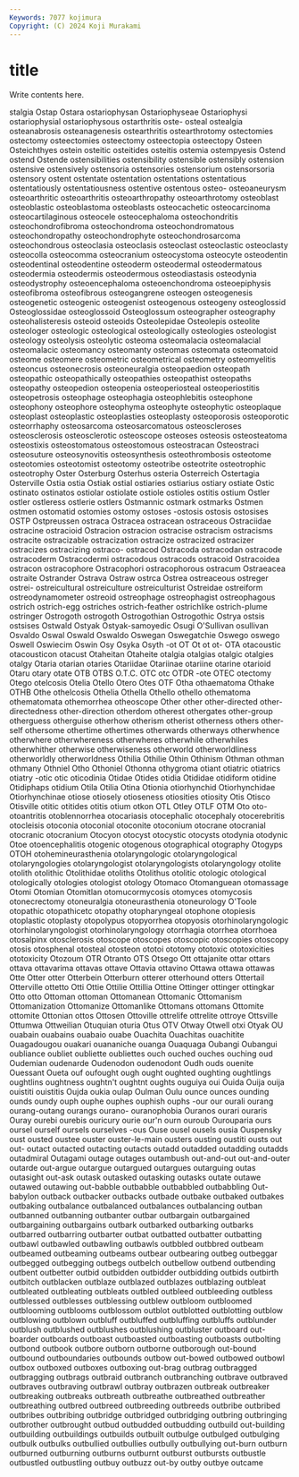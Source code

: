 ```yaml
---
Keywords: 7077 kojimura
Copyright: (C) 2024 Koji Murakami
---
```


# title

Write contents here.



stalgia Ostap Ostara ostariophysan Ostariophyseae Ostariophysi
ostariophysial ostariophysous ostarthritis oste- osteal ostealgia osteanabrosis osteanagenesis ostearthritis ostearthrotomy
ostectomies ostectomy osteectomies osteectomy osteectopia osteectopy Osteen Osteichthyes ostein osteitic
osteitides osteitis ostemia ostempyesis Ostend ostend Ostende ostensibilities ostensibility ostensible
ostensibly ostension ostensive ostensively ostensoria ostensories ostensorium ostensorsoria ostensory ostent
ostentate ostentation ostentations ostentatious ostentatiously ostentatiousness ostentive ostentous osteo- osteoaneurysm
osteoarthritic osteoarthritis osteoarthropathy osteoarthrotomy osteoblast osteoblastic osteoblastoma osteoblasts osteocachetic osteocarcinoma
osteocartilaginous osteocele osteocephaloma osteochondritis osteochondrofibroma osteochondroma osteochondromatous osteochondropathy osteochondrophyte osteochondrosarcoma
osteochondrous osteoclasia osteoclasis osteoclast osteoclastic osteoclasty osteocolla osteocomma osteocranium osteocystoma
osteocyte osteodentin osteodentinal osteodentine osteoderm osteodermal osteodermatous osteodermia osteodermis osteodermous
osteodiastasis osteodynia osteodystrophy osteoencephaloma osteoenchondroma osteoepiphysis osteofibroma osteofibrous osteogangrene osteogen
osteogenesis osteogenetic osteogenic osteogenist osteogenous osteogeny osteoglossid Osteoglossidae osteoglossoid Osteoglossum
osteographer osteography osteohalisteresis osteoid osteoids Osteolepidae Osteolepis osteolite osteologer osteologic
osteological osteologically osteologies osteologist osteology osteolysis osteolytic osteoma osteomalacia osteomalacial
osteomalacic osteomancy osteomanty osteomas osteomata osteomatoid osteome osteomere osteometric osteometrical
osteometry osteomyelitis osteoncus osteonecrosis osteoneuralgia osteopaedion osteopath osteopathic osteopathically osteopathies
osteopathist osteopaths osteopathy osteopedion osteopenia osteoperiosteal osteoperiostitis osteopetrosis osteophage osteophagia
osteophlebitis osteophone osteophony osteophore osteophyma osteophyte osteophytic osteoplaque osteoplast osteoplastic
osteoplasties osteoplasty osteoporosis osteoporotic osteorrhaphy osteosarcoma osteosarcomatous osteoscleroses osteosclerosis osteosclerotic
osteoscope osteoses osteosis osteosteatoma osteostixis osteostomatous osteostomous osteostracan Osteostraci osteosuture
osteosynovitis osteosynthesis osteothrombosis osteotome osteotomies osteotomist osteotomy osteotribe osteotrite osteotrophic
osteotrophy Oster Osterburg Osterhus osteria Osterreich Ostertagia Osterville Ostia ostia
Ostiak ostial ostiaries ostiarius ostiary ostiate Ostic ostinato ostinatos ostiolar
ostiolate ostiole ostioles ostitis ostium Ostler ostler ostleress ostlerie ostlers
Ostmannic ostmark ostmarks Ostmen ostmen ostomatid ostomies ostomy ostoses -ostosis
ostosis ostosises OSTP Ostpreussen ostraca Ostracea ostracean ostraceous Ostraciidae ostracine
ostracioid Ostracion ostracion ostracise ostracism ostracisms ostracite ostracizable ostracization ostracize
ostracized ostracizer ostracizes ostracizing ostraco- ostracod Ostracoda ostracodan ostracode ostracoderm
Ostracodermi ostracodous ostracods ostracoid Ostracoidea ostracon ostracophore Ostracophori ostracophorous ostracum
Ostraeacea ostraite Ostrander Ostrava Ostraw ostrca Ostrea ostreaceous ostreger ostrei-
ostreicultural ostreiculture ostreiculturist Ostreidae ostreiform ostreodynamometer ostreoid ostreophage ostreophagist ostreophagous
ostrich ostrich-egg ostriches ostrich-feather ostrichlike ostrich-plume ostringer Ostrogoth ostrogoth Ostrogothian
Ostrogothic Ostrya ostsis ostsises Ostwald Ostyak Ostyak-samoyedic Osugi O'Sullivan osullivan
Osvaldo Oswal Oswald Oswaldo Oswegan Oswegatchie Oswego oswego Oswell Oswiecim
Oswin Osy Osyka Osyth -ot OT Ot ot ot- OTA
otacoustic otacousticon otacust Otaheitan Otaheite otalgia otalgias otalgic otalgies otalgy
Otaria otarian otaries Otariidae Otariinae otariine otarine otarioid Otaru otary
otate OTB OTBS O.T.C. OTC otc OTDR -ote OTEC otectomy
Otego otelcosis Otelia Otello Otero Otes OTF Otha othaematoma Othake
OTHB Othe othelcosis Othelia Othella Othello othello othematoma othematomata othemorrhea
otheoscope Other other other-directed other-directedness other-direction otherdom otherest othergates other-group
otherguess otherguise otherhow otherism otherist otherness others other-self othersome othertime
othertimes otherwards otherways otherwhence otherwhere otherwhereness otherwheres otherwhile otherwhiles otherwhither
otherwise otherwiseness otherworld otherworldliness otherworldly otherworldness Othilia Othilie Othin Othinism
Othman othman othmany Othniel Otho Othoniel Othonna othygroma otiant otiatric
otiatrics otiatry -otic otic oticodinia Otidae Otides otidia Otididae otidiform
otidine Otidiphaps otidium Otila Otilia Otina Otionia otiorhynchid Otiorhynchidae Otiorhynchinae
otiose otiosely otioseness otiosities otiosity Otis Otisco Otisville otitic otitides
otitis otium otkon OTL Otley OTLF OTM Oto oto- otoantritis
otoblennorrhea otocariasis otocephalic otocephaly otocerebritis otocleisis otoconia otoconial otoconite otoconium
otocrane otocranial otocranic otocranium Otocyon otocyst otocystic otocysts otodynia otodynic
Otoe otoencephalitis otogenic otogenous otographical otography Otogyps OTOH otohemineurasthenia otolaryngologic
otolaryngological otolaryngologies otolaryngologist otolaryngologists otolaryngology otolite otolith otolithic Otolithidae otoliths
Otolithus otolitic otologic otological otologically otologies otologist otology Otomaco Otomanguean
otomassage Otomi Otomian Otomitlan otomucormycosis otomyces otomycosis otonecrectomy otoneuralgia otoneurasthenia
otoneurology O'Toole otopathic otopathicetc otopathy otopharyngeal otophone otopiesis otoplastic otoplasty
otopolypus otopyorrhea otopyosis otorhinolaryngologic otorhinolaryngologist otorhinolaryngology otorrhagia otorrhea otorrhoea otosalpinx
otosclerosis otoscope otoscopes otoscopic otoscopies otoscopy otosis otosphenal otosteal otosteon
ototoi ototomy ototoxic ototoxicities ototoxicity Otozoum OTR Otranto OTS Otsego
Ott ottajanite ottar ottars ottava ottavarima ottavas ottave Ottavia ottavino
Ottawa ottawa ottawas Otte Otter otter Otterbein Otterburn otterer otterhound
otters Ottertail Otterville ottetto Otti Ottie Ottilie Ottillia Ottine Ottinger
ottinger ottingkar Otto otto Ottoman ottoman Ottomanean Ottomanic Ottomanism Ottomanization
Ottomanize Ottomanlike Ottomans ottomans Ottomite ottomite Ottonian ottos Ottosen Ottoville
ottrelife ottrelite ottroye Ottsville Ottumwa Ottweilian Otuquian oturia Otus OTV
Otway Otwell otxi Otyak OU ouabain ouabains ouabaio ouabe Ouachita
Ouachitas ouachitite Ouagadougou ouakari ouananiche ouanga Ouaquaga Oubangi Oubangui oubliance
oubliet oubliette oubliettes ouch ouched ouches ouching oud Oudemian oudenarde
Oudenodon oudenodont Oudh ouds ouenite Ouessant Oueta ouf oufought ough
ought oughted oughting oughtlings oughtlins oughtness oughtn't oughtnt oughts ouguiya
oui Ouida Ouija ouija ouistiti ouistitis Oujda oukia oulap Oulman
Oulu ounce ounces ounding ounds oundy ouph ouphe ouphes ouphish
ouphs -our our ourali ourang ourang-outang ourangs ourano- ouranophobia Ouranos
ourari ouraris Ouray ourebi ourebis ouricury ourie our'n ourn ouroub
Ourouparia ours oursel ourself oursels ourselves -ous Ouse ousel ousels
ousia Ouspensky oust ousted oustee ouster ouster-le-main ousters ousting oustiti
ousts out out- outact outacted outacting outacts outadd outadded outadding
outadds outadmiral Outagami outage outages outambush out-and-out out-and-outer outarde out-argue
outargue outargued outargues outarguing outas outasight out-ask outask outasked outasking
outasks outate outawe outawed outawing out-babble outbabble outbabbled outbabbling Out-babylon
outback outbacker outbacks outbade outbake outbaked outbakes outbaking outbalance outbalanced
outbalances outbalancing outban outbanned outbanning outbanter outbar outbargain outbargained outbargaining
outbargains outbark outbarked outbarking outbarks outbarred outbarring outbarter outbat outbatted
outbatter outbatting outbawl outbawled outbawling outbawls outbbled outbbred outbeam outbeamed
outbeaming outbeams outbear outbearing outbeg outbeggar outbegged outbegging outbegs outbelch
outbellow outbend outbending outbent outbetter outbid outbidden outbidder outbidding outbids
outbirth outbitch outblacken outblaze outblazed outblazes outblazing outbleat outbleated outbleating
outbleats outbled outbleed outbleeding outbless outblessed outblesses outblessing outblew outbloom
outbloomed outblooming outblooms outblossom outblot outblotted outblotting outblow outblowing outblown
outbluff outbluffed outbluffing outbluffs outblunder outblush outblushed outblushes outblushing outbluster
outboard out-boarder outboards outboast outboasted outboasting outboasts outbolting outbond outbook
outbore outborn outborne outborough out-bound outbound outboundaries outbounds outbow out-bowed
outbowed outbowl outbox outboxed outboxes outboxing out-brag outbrag outbragged outbragging
outbrags outbraid outbranch outbranching outbrave outbraved outbraves outbraving outbrawl outbray
outbrazen outbreak outbreaker outbreaking outbreaks outbreath outbreathe outbreathed outbreather outbreathing
outbred outbreed outbreeding outbreeds outbribe outbribed outbribes outbribing outbridge outbridged
outbridging outbring outbringing outbrother outbrought outbud outbudded outbudding outbuild out-building
outbuilding outbuildings outbuilds outbuilt outbulge outbulged outbulging outbulk outbulks outbullied
outbullies outbully outbullying out-burn outburn outburned outburning outburns outburnt outburst
outbursts outbustle outbustled outbustling outbuy outbuzz out-by outby outbye outcame
